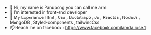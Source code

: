 - 👋 Hi, my name is Panupong you can call me arm 
- 👀 I’m interested in front-end developer 
- 🌱 My Experiance Html , Css , Bootstrap5 , Js , ReactJs , NodeJs , MongoDB , Styled-components , tailwindCss
- 📫 Reach me on facebook : https://www.facebook.com/lamda.rose.1

